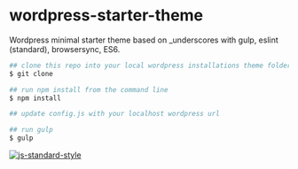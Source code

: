 # wordpress-starter-theme
Wordpress minimal starter theme based on _underscores with gulp, eslint (standard), browsersync, ES6.

```bash
## clone this repo into your local wordpress installations theme folder
$ git clone

## run npm install from the command line
$ npm install

## update config.js with your localhost wordpress url

## run gulp
$ gulp
```

[![js-standard-style](https://cdn.rawgit.com/feross/standard/master/badge.svg)](https://github.com/feross/standard)
